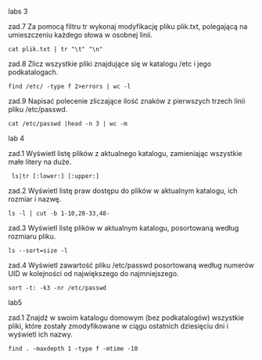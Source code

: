   labs 3
  
zad.7 Za pomocą filtru tr wykonaj modyfikację pliku plik.txt, polegającą na umieszczeniu każdego słowa w osobnej linii.

    cat plik.txt | tr "\t" "\n"

zad.8 Zlicz wszystkie pliki znajdujące się w katalogu /etc i jego podkatalogach.

    find /etc/ -type f 2>errors | wc -l
    
zad.9 Napisać polecenie zliczające ilość znaków z pierwszych trzech linii pliku /etc/passwd.

    cat /etc/passwd |head -n 3 | wc -m

  lab 4
  
zad.1 Wyświetl listę plików z aktualnego katalogu, zamieniając wszystkie małe litery na duże.

     ls|tr [:lower:] [:upper:]
     
zad.2 Wyświetl listę praw dostępu do plików w aktualnym katalogu, ich rozmiar i nazwę.

    ls -l | cut -b 1-10,28-33,48-
    
zad.3 Wyświetl listę plików w aktualnym katalogu, posortowaną według rozmiaru pliku.
    
    ls --sort=size -l
    
zad.4 Wyświetl zawartość pliku /etc/passwd posortowaną według numerów UID w kolejności od największego do najmniejszego.

    sort -t: -k3 -nr /etc/passwd
    
  lab5
  
zad.1 Znajdź w swoim katalogu domowym (bez podkatalogów) wszystkie pliki, które zostały zmodyfikowane w ciągu ostatnich dziesięciu dni i wyświetl ich nazwy.

    find . -maxdepth 1 -type f -mtime -10
